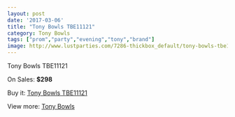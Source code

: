 ```yaml
---
layout: post
date: '2017-03-06'
title: "Tony Bowls TBE11121"
category: Tony Bowls
tags: ["prom","party","evening","tony","brand"]
image: http://www.lustparties.com/7286-thickbox_default/tony-bowls-tbe11121.jpg
---
```

Tony Bowls TBE11121

On Sales: **$298**
<a href="https://www.lustparties.com/en/tony-bowls/2464-tony-bowls-tbe11121.html"><amp-img layout="responsive" width="600" height="600" src="//www.lustparties.com/7286-thickbox_default/tony-bowls-tbe11121.jpg" alt="Tony Bowls TBE11121 0" /></a>
<a href="https://www.lustparties.com/en/tony-bowls/2464-tony-bowls-tbe11121.html"><amp-img layout="responsive" width="600" height="600" src="//www.lustparties.com/7289-thickbox_default/tony-bowls-tbe11121.jpg" alt="Tony Bowls TBE11121 1" /></a>
<a href="https://www.lustparties.com/en/tony-bowls/2464-tony-bowls-tbe11121.html"><amp-img layout="responsive" width="600" height="600" src="//www.lustparties.com/7288-thickbox_default/tony-bowls-tbe11121.jpg" alt="Tony Bowls TBE11121 2" /></a>
<a href="https://www.lustparties.com/en/tony-bowls/2464-tony-bowls-tbe11121.html"><amp-img layout="responsive" width="600" height="600" src="//www.lustparties.com/7287-thickbox_default/tony-bowls-tbe11121.jpg" alt="Tony Bowls TBE11121 3" /></a>

Buy it: [Tony Bowls TBE11121](https://www.lustparties.com/en/tony-bowls/2464-tony-bowls-tbe11121.html "Tony Bowls TBE11121")

View more: [Tony Bowls](https://www.lustparties.com/en/5-tony-bowls "Tony Bowls")